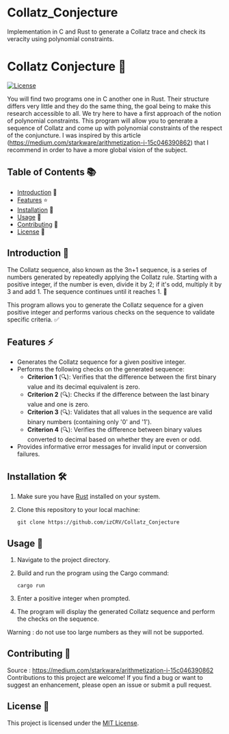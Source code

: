# Collatz_Conjecture
Implementation in C and Rust to generate a Collatz trace and check its veracity using polynomial constraints.

<div align="center">
</div>

# Collatz Conjecture 🧮

[![License](https://img.shields.io/badge/license-MIT-blue.svg)](LICENSE)

You will find two programs one in C another one in Rust. 
Their structure differs very little and they do the same thing, the goal being to make this research accessible to all.
We try here to have a first approach of the notion of polynomial constraints.
This program will allow you to generate a sequence of Collatz and come up with polynomial constraints of the respect of the conjuncture.
I was inspired by this article (https://medium.com/starkware/arithmetization-i-15c046390862) that I recommend in order to have a more global vision of the subject.

## Table of Contents 📚

- [Introduction](#introduction) 🌟
- [Features](#features) ⭐️
- [Installation](#installation) 🚀
- [Usage](#usage) 🎯
- [Contributing](#contributing) 🤝
- [License](#license) 📃

## Introduction 📖

The Collatz sequence, also known as the 3n+1 sequence, is a series of numbers generated by repeatedly applying the Collatz rule. Starting with a positive integer, if the number is even, divide it by 2; if it's odd, multiply it by 3 and add 1. The sequence continues until it reaches 1. 🔄

This program allows you to generate the Collatz sequence for a given positive integer and performs various checks on the sequence to validate specific criteria. ✅

## Features ⚡️

- Generates the Collatz sequence for a given positive integer.
- Performs the following checks on the generated sequence:
  - **Criterion 1** (🔍): Verifies that the difference between the first binary value and its decimal equivalent is zero.
  - **Criterion 2** (🔍): Checks if the difference between the last binary value and one is zero.
  - **Criterion 3** (🔍): Validates that all values in the sequence are valid binary numbers (containing only '0' and '1').
  - **Criterion 4** (🔍): Verifies the difference between binary values converted to decimal based on whether they are even or odd.
- Provides informative error messages for invalid input or conversion failures.

## Installation 🛠️

1. Make sure you have [Rust](https://www.rust-lang.org/) installed on your system.
2. Clone this repository to your local machine:

   ```shell
   git clone https://github.com/izCRV/Collatz_Conjecture
   ```

## Usage 🚀

1. Navigate to the project directory.
2. Build and run the program using the Cargo command:

   ```shell
   cargo run
   ```

3. Enter a positive integer when prompted.
4. The program will display the generated Collatz sequence and perform the checks on the sequence.

Warning : do not use too large numbers as they will not be supported.

## Contributing 🤝

Source : https://medium.com/starkware/arithmetization-i-15c046390862
Contributions to this project are welcome! If you find a bug or want to suggest an enhancement, please open an issue or submit a pull request.

## License 📃

This project is licensed under the [MIT License](LICENSE).
